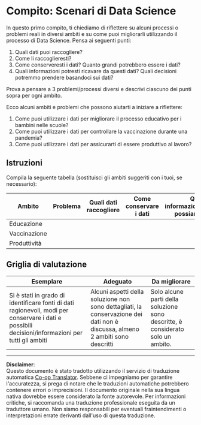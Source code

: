 <!--
CO_OP_TRANSLATOR_METADATA:
{
  "original_hash": "4e0f1773b9bee1be3b28f9fe2c71b3de",
  "translation_date": "2025-08-28T11:24:13+00:00",
  "source_file": "1-Introduction/01-defining-data-science/assignment.md",
  "language_code": "it"
}
-->
# Compito: Scenari di Data Science

In questo primo compito, ti chiediamo di riflettere su alcuni processi o problemi reali in diversi ambiti e su come puoi migliorarli utilizzando il processo di Data Science. Pensa ai seguenti punti:

1. Quali dati puoi raccogliere?
1. Come li raccoglieresti?
1. Come conserveresti i dati? Quanto grandi potrebbero essere i dati?
1. Quali informazioni potresti ricavare da questi dati? Quali decisioni potremmo prendere basandoci sui dati?

Prova a pensare a 3 problemi/processi diversi e descrivi ciascuno dei punti sopra per ogni ambito.

Ecco alcuni ambiti e problemi che possono aiutarti a iniziare a riflettere:

1. Come puoi utilizzare i dati per migliorare il processo educativo per i bambini nelle scuole?
1. Come puoi utilizzare i dati per controllare la vaccinazione durante una pandemia?
1. Come puoi utilizzare i dati per assicurarti di essere produttivo al lavoro?

## Istruzioni

Compila la seguente tabella (sostituisci gli ambiti suggeriti con i tuoi, se necessario):

| Ambito | Problema | Quali dati raccogliere | Come conservare i dati | Quali informazioni/decisioni possiamo trarre | 
|--------|----------|------------------------|------------------------|---------------------------------------------|
| Educazione | | | | |
| Vaccinazione | | | | |
| Produttività | | | | |

## Griglia di valutazione

Esemplare | Adeguato | Da migliorare
--- | --- | --- |
Si è stati in grado di identificare fonti di dati ragionevoli, modi per conservare i dati e possibili decisioni/informazioni per tutti gli ambiti | Alcuni aspetti della soluzione non sono dettagliati, la conservazione dei dati non è discussa, almeno 2 ambiti sono descritti | Solo alcune parti della soluzione sono descritte, è considerato solo un ambito.

---

**Disclaimer**:  
Questo documento è stato tradotto utilizzando il servizio di traduzione automatica [Co-op Translator](https://github.com/Azure/co-op-translator). Sebbene ci impegniamo per garantire l'accuratezza, si prega di notare che le traduzioni automatiche potrebbero contenere errori o imprecisioni. Il documento originale nella sua lingua nativa dovrebbe essere considerato la fonte autorevole. Per informazioni critiche, si raccomanda una traduzione professionale eseguita da un traduttore umano. Non siamo responsabili per eventuali fraintendimenti o interpretazioni errate derivanti dall'uso di questa traduzione.